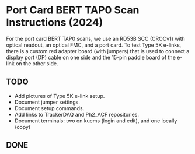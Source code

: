 # Port Card BERT TAP0 Scan Instructions (2024)

For the port card BERT TAP0 scans, we use an RD53B SCC (CROCv1) with optical readout, an optical FMC, and a port card.
To test Type 5K e-links, there is a custom red adapter board (with jumpers) that is used to connect a display port (DP) cable on one side and the 15-pin paddle board of the e-link on the other side.

## TODO
- Add pictures of Type 5K e-link setup.
- Document jumper settings.
- Document setup commands.
- Add links to TrackerDAQ and Ph2_ACF repositories.
- Document terminals: two on kucms (login and edit), and one locally (copy)

## DONE
